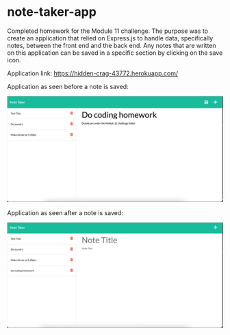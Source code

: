 # note-taker-app
Completed homework for the Module 11 challenge. The purpose was to create an application that relied on Express.js to handle data, specifically notes, between the front end and the back end. Any notes that are written on this application can be saved in a specific section by clicking on the save icon.

Application link: https://hidden-crag-43772.herokuapp.com/

Application as seen before a note is saved:

![Note taker with unsaved note](./Assets/Screen%20Shot%202022-08-28%20at%207.59.10%20PM.png)

Application as seen after a note is saved:

![Note taker with saved note](./Assets/Screen%20Shot%202022-08-28%20at%208.00.44%20PM.png)